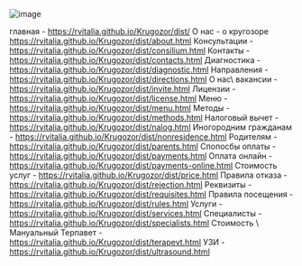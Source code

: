 ![image](https://github.com/user-attachments/assets/e3500108-fdd5-4089-99bf-f465187b3d89)

главная   - https://rvitalia.github.io/Krugozor/dist/
О нас - о кругозоре https://rvitalia.github.io/Krugozor/dist/about.html
Консультации - https://rvitalia.github.io/Krugozor/dist/consilium.html
Контакты - https://rvitalia.github.io/Krugozor/dist/contacts.html
Диагностика - https://rvitalia.github.io/Krugozor/dist/diagnostic.html
Направления - https://rvitalia.github.io/Krugozor/dist/directions.html
О нас\ вакансии - https://rvitalia.github.io/Krugozor/dist/invite.html
Лицензии - https://rvitalia.github.io/Krugozor/dist/license.html
Меню -  https://rvitalia.github.io/Krugozor/dist/menu.html
Методы - https://rvitalia.github.io/Krugozor/dist/methods.html
Налоговый вычет - https://rvitalia.github.io/Krugozor/dist/nalog.html
Иногородним гражданам - https://rvitalia.github.io/Krugozor/dist/nonresidence.html
Родителям - https://rvitalia.github.io/Krugozor/dist/parents.html
Спопосбы оплаты - https://rvitalia.github.io/Krugozor/dist/payments.html
Оплата онлайн - https://rvitalia.github.io/Krugozor/dist/payments-online.html
Стоимость услуг - https://rvitalia.github.io/Krugozor/dist/price.html
Правила отказа - https://rvitalia.github.io/Krugozor/dist/rejection.html
Реквизиты - https://rvitalia.github.io/Krugozor/dist/requisites.html
Правила посещения - https://rvitalia.github.io/Krugozor/dist/rules.html
Услуги  - https://rvitalia.github.io/Krugozor/dist/services.html
Специалисты - https://rvitalia.github.io/Krugozor/dist/specialists.html
Стоимость \ Мануальный Терпавет - https://rvitalia.github.io/Krugozor/dist/terapevt.html
УЗИ - https://rvitalia.github.io/Krugozor/dist/ultrasound.html
